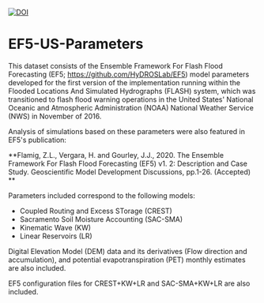 [![DOI](https://zenodo.org/badge/DOI/10.5281/zenodo.4009759.svg)](https://doi.org/10.5281/zenodo.4009759)

# EF5-US-Parameters

This dataset consists of the Ensemble Framework For Flash Flood Forecasting (EF5; https://github.com/HyDROSLab/EF5) model parameters developed for the first version of the implementation running within the Flooded Locations And Simulated Hydrographs (FLASH) system, which was transitioned to flash flood warning operations in the United States' National Oceanic and Atmospheric Administration (NOAA) National Weather Service (NWS) in November of 2016.

Analysis of simulations based on these parameters were also featured in EF5's publication:

**Flamig, Z.L., Vergara, H. and Gourley, J.J., 2020. The Ensemble Framework For Flash Flood Forecasting (EF5) v1. 2: Description and Case Study. Geoscientific Model Development Discussions, pp.1-26. (Accepted) **

Parameters included correspond to the following models:

- Coupled Routing and Excess STorage (CREST)
- Sacramento Soil Moisture Accounting (SAC-SMA)
- Kinematic Wave (KW)
- Linear Reservoirs (LR)

Digital Elevation Model (DEM) data and its derivatives (Flow direction and accumulation), and potential evapotranspiration (PET) monthly estimates are also included.

EF5 configuration files for CREST+KW+LR and SAC-SMA+KW+LR are also included.
